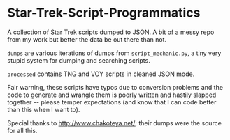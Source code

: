 # Star-Trek-Script-Programmatics

A collection of Star Trek scripts dumped to JSON. A bit of a messy repo from my work but better the data be out there than not.

`dumps` are various iterations of dumps from `script_mechanic.py`, a tiny very stupid system for dumping and searching scripts.

`processed` contains TNG and VOY scripts in cleaned JSON mode.

Fair warning, these scripts have typos due to conversion problems and the code to generate and wrangle them is poorly written and hastily slapped together -- please temper expectations (and know that I can code better than this when I want to).

Special thanks to http://www.chakoteya.net/; their dumps were the source for all this.
